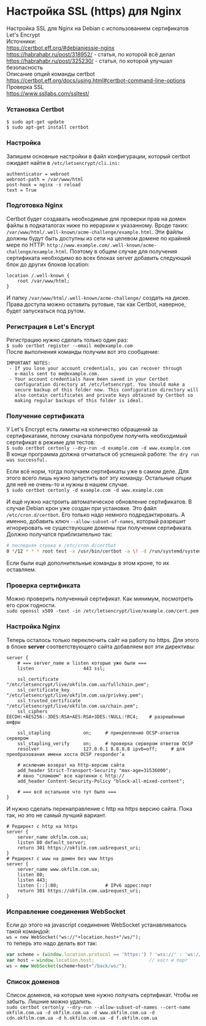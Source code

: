 # Настройка SSL (https) для Nginx
Настройка SSL для Nginx на Debian с использованием сертификатов Let's Encrypt  
Источники:  
https://certbot.eff.org/#debianjessie-nginx  
https://habrahabr.ru/post/318952/ - статья, по которой всё делал  
https://habrahabr.ru/post/325230/ - статья, по которой улучшал безопасность  
Описание опций команды certbot  
https://certbot.eff.org/docs/using.html#certbot-command-line-options  
Проверка SSL  
https://www.ssllabs.com/ssltest/  

### Установка Certbot
`$ sudo apt-get update`  
`$ sudo apt-get install certbot`

### Настройка
Запишем основные настройки в файл конфигурации, который certbot ожидает найти в `/etc/letsencrypt/cli.ini:`
```
authenticator = webroot
webroot-path = /var/www/html
post-hook = nginx -s reload
text = True
```

### Подготовка Nginx
Certbot будет создавать необходимые для проверки прав на домен файлы в подкаталогах ниже по иерархии к указанному. Вроде таких: `/var/www/html/.well-known/acme-challenge/example.html`. Эти файлы должны будут быть доступны из сети на целевом домене по крайней мере по HTTP: `http://www.example.com/.well-known/acme-challenge/example.html`. Поэтому в общем случае для получения сертификата необходимо во всех блоках server добавить следующий блок до других блоков location:
```nginx
location /.well-known {
    root /var/www/html;
}
```
И папку `/var/www/html/.well-known/acme-challenge/` создать на диске. Права доступа можно оставить рутовые, так как Certbot, наверное, будет запускаться под рутом.

### Регистрация в Let's Encrypt
Регистрацию нужно сделать только один раз:  
`$ sudo certbot register --email me@example.com`  
После выполнения команды получим вот это сообщение:  
```
IMPORTANT NOTES:
 - If you lose your account credentials, you can recover through
   e-mails sent to me@example.com.
 - Your account credentials have been saved in your Certbot
   configuration directory at /etc/letsencrypt. You should make a
   secure backup of this folder now. This configuration directory will
   also contain certificates and private keys obtained by Certbot so
   making regular backups of this folder is ideal.
```

### Получение сертификата
У Let's Encrypt есть лимиты на количество обращений за сертификатами, потому сначала попробуем получить необходимый сертификат в режиме для тестов:  
`$ sudo certbot certonly --dry-run -d example.com -d www.example.com`  
В конце программа должна отчитаться об успешной работе: `The dry run was successful.`

Если всё норм, тогда получаем сертификаты уже в самом деле. Для этого всего лишь нужно запустить вот эту команду. Остальные опции для неё не очень-то и нужны в нашем случае.  
`$ sudo certbot certonly -d example.com -d www.example.com`

И ещё нужно настроить автоматическое обновление сертификатов. В случае Debian крон уже создан при установке. Это файл `/etc/cron.d/certbot`. Его только надо немного подредактировать. А именно, добавить ключ `--allow-subset-of-names`, который разрешит игнорировать не существующие домены при получении сертификата. Должно получатся приблизительно так:
```bash
# последняя строка в /etc/cron.d/certbot
0 */12 * * * root test -x /usr/bin/certbot -a \! -d /run/systemd/system && perl -e 'sleep int(rand(43200))' && certbot -q --allow-subset-of-names renew
```
Если были ещё дополнительные команды в этом кроне, то их оставляем.

### Проверка сертификата
Можно проверить полученный сертификат. Как минимум, посмотреть его срок годности.  
`sudo openssl x509 -text -in /etc/letsencrypt/live/example.com/cert.pem`

### Настройка Nginx
Теперь осталось только переключить сайт на работу по https. Для этого в блоке **server** соответствующего сайта добавляем вот эти директивы:
```nginx
server {
    # === server_name и listen которые уже были ===
    listen                  443 ssl;
    
    ssl_certificate         "/etc/letsencrypt/live/okfilm.com.ua/fullchain.pem";
    ssl_certificate_key     "/etc/letsencrypt/live/okfilm.com.ua/privkey.pem";
    ssl_trusted_certificate "/etc/letsencrypt/live/okfilm.com.ua/chain.pem";
    ssl_ciphers             EECDH:+AES256:-3DES:RSA+AES:RSA+3DES:!NULL:!RC4;    # разрешённые шифры
    
    ssl_stapling            on;     # прикрепление OCSP-ответов сервером
    ssl_stapling_verify     on;     # проверка сервером ответов OCSP
    resolver                127.0.0.1 8.8.8.8 ipv6=off;     # для преобразования имени хоста OCSP responder’а
    
    # исключим возврат на http-версию сайта
    add_header Strict-Transport-Security "max-age=31536000";
    # явно "сломаем" все картинки с http://
    add_header Content-Security-Policy "block-all-mixed-content";
    
    # === всё остальное что тут было ===
}
```
И нужно сделать перенаправление с http на https версию сайта. Пока так, но это не самый лучший вариант.
```nginx
# Редирект с http на https
server {
    server_name okfilm.com.ua;
    listen 80 default_server;
    return 301 https://okfilm.com.ua$request_uri;
}
# Редирект с www на домен без www https
server {
    server_name www.okfilm.com.ua;
    listen 80;
    listen 443;
    listen [::]:80;                 # IPv6 адрес:порт
    return 301 https://okfilm.com.ua$request_uri;
}
```

### Исправление соединения WebSocket
Если до этого на javascript соединение WebSocket устанавливалось такой командой:  
`ws = new WebSocket("ws://"+location.host+"/ws/");`  
то теперь это надо делать вот так:  
```javascript
var scheme = (window.location.protocol == 'https:') ? 'wss://' : 'ws://';
var host = window.location.host;                    // хост и порт
ws = new WebSocket(scheme+host+"/back/ws/");
```

### Список доменов
Список доменов, на которые мне нужно получать сертификат. Чтобы не забыть. Лишние можно удалить.  
`sudo certbot certonly --dry-run --allow-subset-of-names --cert-name okfilm.com.ua -d okfilm.com.ua -d www.okfilm.com.ua -d cdn.okfilm.com.ua -d h.okfilm.com.ua -d f.okfilm.com.ua`

